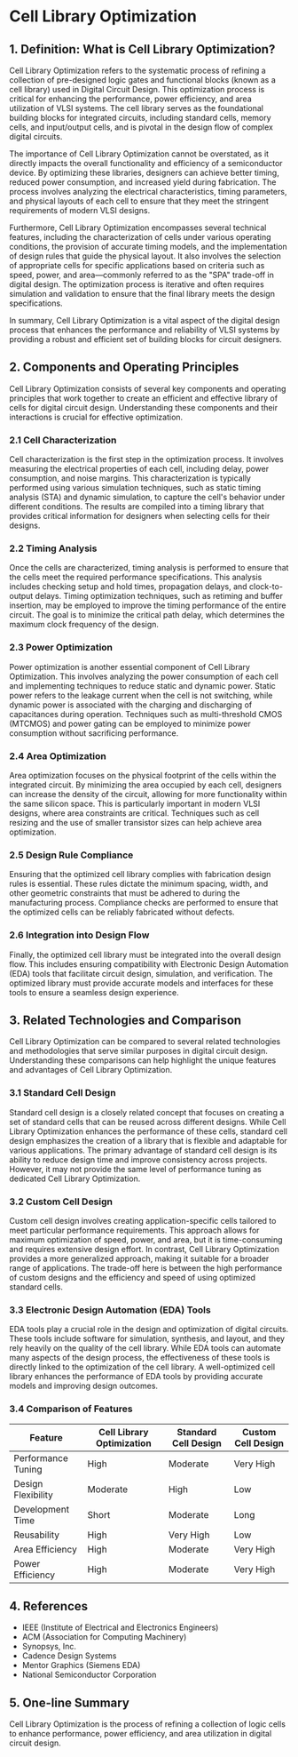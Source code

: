 # Cell Library Optimization

## 1. Definition: What is **Cell Library Optimization**?
Cell Library Optimization refers to the systematic process of refining a collection of pre-designed logic gates and functional blocks (known as a cell library) used in Digital Circuit Design. This optimization process is critical for enhancing the performance, power efficiency, and area utilization of VLSI systems. The cell library serves as the foundational building blocks for integrated circuits, including standard cells, memory cells, and input/output cells, and is pivotal in the design flow of complex digital circuits.

The importance of Cell Library Optimization cannot be overstated, as it directly impacts the overall functionality and efficiency of a semiconductor device. By optimizing these libraries, designers can achieve better timing, reduced power consumption, and increased yield during fabrication. The process involves analyzing the electrical characteristics, timing parameters, and physical layouts of each cell to ensure that they meet the stringent requirements of modern VLSI designs.

Furthermore, Cell Library Optimization encompasses several technical features, including the characterization of cells under various operating conditions, the provision of accurate timing models, and the implementation of design rules that guide the physical layout. It also involves the selection of appropriate cells for specific applications based on criteria such as speed, power, and area—commonly referred to as the "SPA" trade-off in digital design. The optimization process is iterative and often requires simulation and validation to ensure that the final library meets the design specifications.

In summary, Cell Library Optimization is a vital aspect of the digital design process that enhances the performance and reliability of VLSI systems by providing a robust and efficient set of building blocks for circuit designers.

## 2. Components and Operating Principles
Cell Library Optimization consists of several key components and operating principles that work together to create an efficient and effective library of cells for digital circuit design. Understanding these components and their interactions is crucial for effective optimization.

### 2.1 Cell Characterization
Cell characterization is the first step in the optimization process. It involves measuring the electrical properties of each cell, including delay, power consumption, and noise margins. This characterization is typically performed using various simulation techniques, such as static timing analysis (STA) and dynamic simulation, to capture the cell's behavior under different conditions. The results are compiled into a timing library that provides critical information for designers when selecting cells for their designs.

### 2.2 Timing Analysis
Once the cells are characterized, timing analysis is performed to ensure that the cells meet the required performance specifications. This analysis includes checking setup and hold times, propagation delays, and clock-to-output delays. Timing optimization techniques, such as retiming and buffer insertion, may be employed to improve the timing performance of the entire circuit. The goal is to minimize the critical path delay, which determines the maximum clock frequency of the design.

### 2.3 Power Optimization
Power optimization is another essential component of Cell Library Optimization. This involves analyzing the power consumption of each cell and implementing techniques to reduce static and dynamic power. Static power refers to the leakage current when the cell is not switching, while dynamic power is associated with the charging and discharging of capacitances during operation. Techniques such as multi-threshold CMOS (MTCMOS) and power gating can be employed to minimize power consumption without sacrificing performance.

### 2.4 Area Optimization
Area optimization focuses on the physical footprint of the cells within the integrated circuit. By minimizing the area occupied by each cell, designers can increase the density of the circuit, allowing for more functionality within the same silicon space. This is particularly important in modern VLSI designs, where area constraints are critical. Techniques such as cell resizing and the use of smaller transistor sizes can help achieve area optimization.

### 2.5 Design Rule Compliance
Ensuring that the optimized cell library complies with fabrication design rules is essential. These rules dictate the minimum spacing, width, and other geometric constraints that must be adhered to during the manufacturing process. Compliance checks are performed to ensure that the optimized cells can be reliably fabricated without defects.

### 2.6 Integration into Design Flow
Finally, the optimized cell library must be integrated into the overall design flow. This includes ensuring compatibility with Electronic Design Automation (EDA) tools that facilitate circuit design, simulation, and verification. The optimized library must provide accurate models and interfaces for these tools to ensure a seamless design experience.

## 3. Related Technologies and Comparison
Cell Library Optimization can be compared to several related technologies and methodologies that serve similar purposes in digital circuit design. Understanding these comparisons can help highlight the unique features and advantages of Cell Library Optimization.

### 3.1 Standard Cell Design
Standard cell design is a closely related concept that focuses on creating a set of standard cells that can be reused across different designs. While Cell Library Optimization enhances the performance of these cells, standard cell design emphasizes the creation of a library that is flexible and adaptable for various applications. The primary advantage of standard cell design is its ability to reduce design time and improve consistency across projects. However, it may not provide the same level of performance tuning as dedicated Cell Library Optimization.

### 3.2 Custom Cell Design
Custom cell design involves creating application-specific cells tailored to meet particular performance requirements. This approach allows for maximum optimization of speed, power, and area, but it is time-consuming and requires extensive design effort. In contrast, Cell Library Optimization provides a more generalized approach, making it suitable for a broader range of applications. The trade-off here is between the high performance of custom designs and the efficiency and speed of using optimized standard cells.

### 3.3 Electronic Design Automation (EDA) Tools
EDA tools play a crucial role in the design and optimization of digital circuits. These tools include software for simulation, synthesis, and layout, and they rely heavily on the quality of the cell library. While EDA tools can automate many aspects of the design process, the effectiveness of these tools is directly linked to the optimization of the cell library. A well-optimized cell library enhances the performance of EDA tools by providing accurate models and improving design outcomes.

### 3.4 Comparison of Features
| Feature                     | Cell Library Optimization | Standard Cell Design  | Custom Cell Design    |
|-----------------------------|--------------------------|-----------------------|-----------------------|
| Performance Tuning          | High                     | Moderate              | Very High             |
| Design Flexibility          | Moderate                 | High                  | Low                   |
| Development Time            | Short                    | Moderate              | Long                  |
| Reusability                 | High                     | Very High             | Low                   |
| Area Efficiency             | High                     | Moderate              | Very High             |
| Power Efficiency             | High                     | Moderate              | Very High             |

## 4. References
- IEEE (Institute of Electrical and Electronics Engineers)
- ACM (Association for Computing Machinery)
- Synopsys, Inc.
- Cadence Design Systems
- Mentor Graphics (Siemens EDA)
- National Semiconductor Corporation

## 5. One-line Summary
Cell Library Optimization is the process of refining a collection of logic cells to enhance performance, power efficiency, and area utilization in digital circuit design.